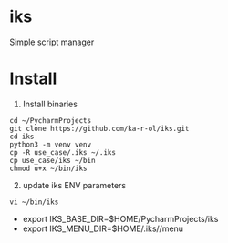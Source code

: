# iks
Simple script manager


Install
===
1. Install binaries
```
cd ~/PycharmProjects
git clone https://github.com/ka-r-ol/iks.git
cd iks
python3 -m venv venv
cp -R use_case/.iks ~/.iks
cp use_case/iks ~/bin 
chmod u+x ~/bin/iks
```
2. update iks ENV parameters
```
vi ~/bin/iks
```
 - export IKS_BASE_DIR=$HOME/PycharmProjects/iks
 - export IKS_MENU_DIR=$HOME/.iks//menu
